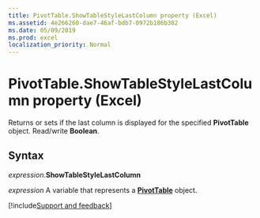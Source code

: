 ```yaml
---
title: PivotTable.ShowTableStyleLastColumn property (Excel)
ms.assetid: 4e266260-dae7-46af-bdb7-0972b186b382
ms.date: 05/09/2019
ms.prod: excel
localization_priority: Normal
---
```

# PivotTable.ShowTableStyleLastColumn property (Excel)

Returns or sets if the last column is displayed for the specified **PivotTable** object. Read/write **Boolean**.

## Syntax

_expression_.**ShowTableStyleLastColumn**

_expression_ A variable that represents a **[PivotTable](Excel.PivotTable.md)** object.

[!include[Support and feedback](~/includes/feedback-boilerplate.md)]
